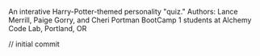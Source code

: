 An interative Harry-Potter-themed personality "quiz." 
Authors: Lance Merrill, Paige Gorry, and Cheri Portman
BootCamp 1 students at Alchemy Code Lab, Portland, OR

// initial commit